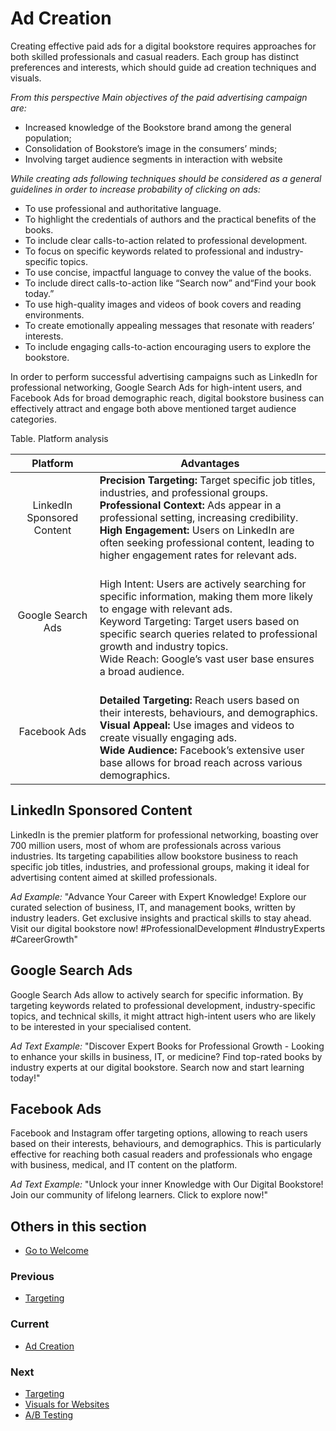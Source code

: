 # Ad Creation

Creating effective paid ads for a digital bookstore requires approaches for both skilled professionals and casual readers. Each group has distinct preferences and interests, which should guide ad creation techniques and visuals.

*From this perspective Main objectives of the paid advertising campaign are:*

* Increased knowledge of the Bookstore brand among the general population;
* Consolidation of Bookstore’s image in the consumers’ minds;
* Involving target audience segments in interaction with website

*While creating ads following techniques should be considered as a general guidelines in order to increase probability of clicking on ads:*

* To use professional and authoritative language.
* To highlight the credentials of authors and the practical benefits of the books.
* To include clear calls-to-action related to professional development.
* To focus on specific keywords related to professional and industry-specific topics.
* To use concise, impactful language to convey the value of the books.
* To include direct calls-to-action like “Search now” and“Find your book today.”
* To use high-quality images and videos of book covers and reading environments.
* To create emotionally appealing messages that resonate with readers’ interests.
* To include engaging calls-to-action encouraging users to explore the bookstore.

In order to perform successful advertising campaigns such as LinkedIn for professional networking, Google Search Ads for high-intent users, and Facebook Ads for broad demographic reach, digital bookstore business can effectively attract and engage both above mentioned target audience categories.

Table. Platform analysis

| Platform | Advantages |
|:---:|---|
|LinkedIn Sponsored Content | **Precision Targeting:** Target specific job titles, industries, and professional groups.<br>**Professional Context:** Ads appear in a professional setting, increasing credibility.<br>**High Engagement:** Users on LinkedIn are often seeking professional content, leading to higher engagement rates for relevant ads. |
| Google Search Ads | <br> High Intent: Users are actively searching for specific information, making them more likely to engage with relevant ads.<br> Keyword Targeting: Target users based on specific search queries related to professional growth and industry topics.<br> Wide Reach: Google’s vast user base ensures a broad audience. |
| Facebook Ads | <br> **Detailed Targeting:** Reach users based on their interests, behaviours, and demographics.<br> **Visual Appeal:** Use images and videos to create visually engaging ads.<br> **Wide Audience:** Facebook’s extensive user base allows for broad reach across various demographics. |

## LinkedIn Sponsored Content

LinkedIn is the premier platform for professional networking, boasting over 700 million users, most of whom are professionals across various industries. Its targeting capabilities allow bookstore business to reach specific job titles, industries, and professional groups, making it ideal for advertising content aimed at skilled professionals.

*Ad Example:* "Advance Your Career with Expert Knowledge! Explore our curated selection of business, IT, and management books, written by industry leaders. Get exclusive insights and practical skills to stay ahead. Visit our digital bookstore now! #ProfessionalDevelopment #IndustryExperts #CareerGrowth"

## Google Search Ads

Google Search Ads allow to actively search for specific information. By targeting keywords related to professional development, industry-specific topics, and technical skills, it might attract high-intent users who are likely to be interested in your specialised content.

*Ad Text Example:* "Discover Expert Books for Professional Growth - Looking to enhance your skills in business, IT, or medicine? Find top-rated books by industry experts at our digital bookstore. Search now and start learning today!"

## Facebook Ads

Facebook and Instagram offer targeting options, allowing to reach users based on their interests, behaviours, and demographics. This is particularly effective for reaching both casual readers and professionals who engage with business, medical, and IT content on the platform.

*Ad Text Example:* "Unlock your inner Knowledge with Our Digital Bookstore!  Join our community of lifelong learners. Click to explore now!"

## Others in this section

* [Go to Welcome](../Welcome.md)

### Previous

* [Targeting](../3.%20Paid%20Advertisements/Targeting.md)

### Current

* [Ad Creation](../3.%20Paid%20Advertisements/Ad%20Creation.md)

### Next

* [Targeting](../3.%20Paid%20Advertisements/Targeting.md)
* [Visuals for Websites](../3.%20Paid%20Advertisements/Visuals%20for%20Website.md)
* [A/B Testing](../3.%20Paid%20Advertisements/AB%20Testing.md)
